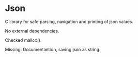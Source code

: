 # Json
C library for safe parsing, navigation and printing of json values. 

No external dependencies.

Checked malloc().

Missing: Documentantion, saving json as string.